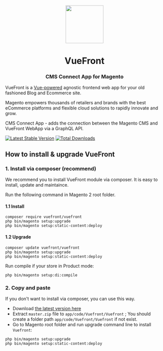 <p align="center">
  <br>
  <a href="https://vuefront.com">
    <img src="https://vuefront.com/logo.png" width="120"/>
  </a>
</p>
<h1 align="center">VueFront</h1>
<h3 align="center">CMS Connect App for Magento
</h3>

VueFront is a <a href="//vuejs.org">Vue-powered</a> agnostic frontend web app for your old fashioned Blog and Ecommerce site. 

Magento empowers thousands of retailers and brands with the best eCommerce platforms and flexible cloud solutions to rapidly innovate and grow.

CMS Connect App - adds the connection between the Magento CMS and VueFront WebApp via a GraphQL API.

[![Latest Stable Version](https://poser.pugx.org/mageplaza/module-core/v/stable)](https://packagist.org/packages/vuefront/vuefront)
[![Total Downloads](https://poser.pugx.org/vuefront/vuefront/downloads)](https://packagist.org/packages/vuefront/vuefront)

## How to install & upgrade VueFront

### 1. Install via composer (recommend)

We recommend you to install VueFront module via composer. It is easy to install, update and maintaince.

Run the following command in Magento 2 root folder.

#### 1.1 Install

```
composer require vuefront/vuefront
php bin/magento setup:upgrade
php bin/magento setup:static-content:deploy
```

#### 1.2 Upgrade

```
composer update vuefront/vuefront
php bin/magento setup:upgrade
php bin/magento setup:static-content:deploy
```

Run compile if your store in Product mode:

```
php bin/magento setup:di:compile
```

### 2. Copy and paste

If you don't want to install via composer, you can use this way. 

- Download [the latest version here](https://github.com/vuefront/vuefront/archive/master.zip) 
- Extract `master.zip` file to `app/code/Vuefront/Vuefront` ; You should create a folder path `app/code/Vuefront/Vuefront` if not exist.
- Go to Magento root folder and run upgrade command line to install `Vuefront`:

```
php bin/magento setup:upgrade
php bin/magento setup:static-content:deploy
```
